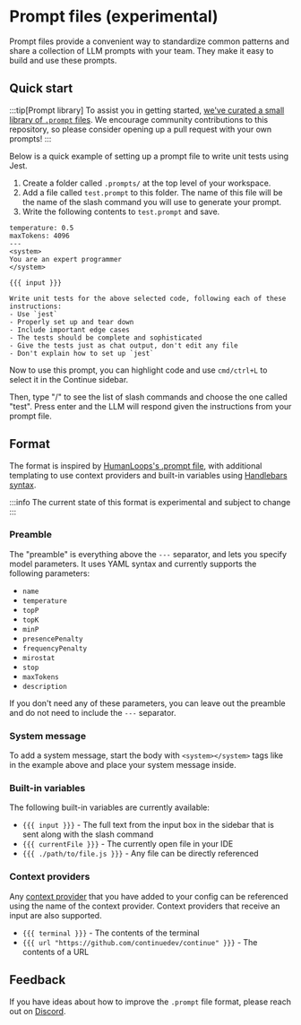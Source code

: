 # Prompt files (experimental)

Prompt files provide a convenient way to standardize common patterns and share a collection of LLM prompts with your team. They make it easy to build and use these prompts.

## Quick start

:::tip[Prompt library]
To assist you in getting started, [we've curated a small library of `.prompt` files](https://github.com/continuedev/prompt-file-examples). We encourage community contributions to this repository, so please consider opening up a pull request with your own prompts!
:::

Below is a quick example of setting up a prompt file to write unit tests using Jest.

1. Create a folder called `.prompts/` at the top level of your workspace.
2. Add a file called `test.prompt` to this folder. The name of this file will be the name of the slash command you will use to generate your prompt.
3. Write the following contents to `test.prompt` and save.

```
temperature: 0.5
maxTokens: 4096
---
<system>
You are an expert programmer
</system>

{{{ input }}}

Write unit tests for the above selected code, following each of these instructions:
- Use `jest`
- Properly set up and tear down
- Include important edge cases
- The tests should be complete and sophisticated
- Give the tests just as chat output, don't edit any file
- Don't explain how to set up `jest`
```

Now to use this prompt, you can highlight code and use `cmd/ctrl+L` to select it in the Continue sidebar.

Then, type "/" to see the list of slash commands and choose the one called "test". Press enter and the LLM will respond given the instructions from your prompt file.

## Format

The format is inspired by [HumanLoops's .prompt file](https://docs.humanloop.com/docs/prompt-file-format), with additional templating to use context providers and built-in variables using [Handlebars syntax](https://handlebarsjs.com/guide/).

:::info
The current state of this format is experimental and subject to change
:::

### Preamble

The "preamble" is everything above the `---` separator, and lets you specify model parameters. It uses YAML syntax and currently supports the following parameters:

- `name`
- `temperature`
- `topP`
- `topK`
- `minP`
- `presencePenalty`
- `frequencyPenalty`
- `mirostat`
- `stop`
- `maxTokens`
- `description`

If you don't need any of these parameters, you can leave out the preamble and do not need to include the `---` separator.

### System message

To add a system message, start the body with `<system></system>` tags like in the example above and place your system message inside.

### Built-in variables

The following built-in variables are currently available:

- `{{{ input }}}` - The full text from the input box in the sidebar that is sent along with the slash command
- `{{{ currentFile }}}` - The currently open file in your IDE
- `{{{ ./path/to/file.js }}}` - Any file can be directly referenced

### Context providers

Any [context provider](../customization/context-providers.md) that you have added to your config can be referenced using the name of the context provider. Context providers that receive an input are also supported.

- `{{{ terminal }}}` - The contents of the terminal
- `{{{ url "https://github.com/continuedev/continue" }}}` - The contents of a URL

## Feedback

If you have ideas about how to improve the `.prompt` file format, please reach out on [Discord](https://discord.gg/NWtdYexhMs).
